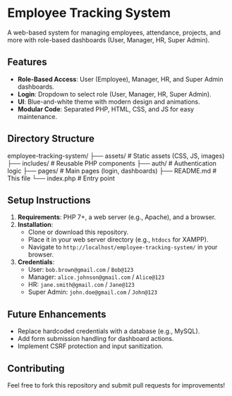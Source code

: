 # Employee Tracking System

A web-based system for managing employees, attendance, projects, and more with role-based dashboards (User, Manager, HR, Super Admin).

## Features
- **Role-Based Access**: User (Employee), Manager, HR, and Super Admin dashboards.
- **Login**: Dropdown to select role (User, Manager, HR, Super Admin).
- **UI**: Blue-and-white theme with modern design and animations.
- **Modular Code**: Separated PHP, HTML, CSS, and JS for easy maintenance.

## Directory Structure
employee-tracking-system/
├── assets/           # Static assets (CSS, JS, images)
├── includes/         # Reusable PHP components
├── auth/             # Authentication logic
├── pages/            # Main pages (login, dashboards)
├── README.md         # This file
└── index.php         # Entry point


## Setup Instructions
1. **Requirements**: PHP 7+, a web server (e.g., Apache), and a browser.
2. **Installation**:
   - Clone or download this repository.
   - Place it in your web server directory (e.g., `htdocs` for XAMPP).
   - Navigate to `http://localhost/employee-tracking-system/` in your browser.
3. **Credentials**:
   - User: `bob.brown@gmail.com` / `Bob@123`
   - Manager: `alice.johnson@gmail.com` / `Alice@123`
   - HR: `jane.smith@gmail.com` / `Jane@123`
   - Super Admin: `john.doe@gmail.com` / `John@123`

## Future Enhancements
- Replace hardcoded credentials with a database (e.g., MySQL).
- Add form submission handling for dashboard actions.
- Implement CSRF protection and input sanitization.

## Contributing
Feel free to fork this repository and submit pull requests for improvements!
